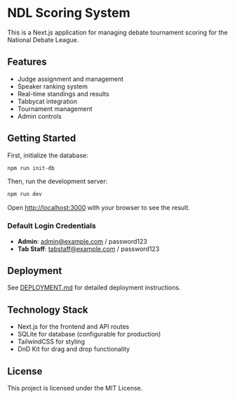 # NDL Scoring System

This is a Next.js application for managing debate tournament scoring for the National Debate League.

## Features

- Judge assignment and management
- Speaker ranking system
- Real-time standings and results
- Tabbycat integration
- Tournament management
- Admin controls

## Getting Started

First, initialize the database:

```bash
npm run init-db
```

Then, run the development server:

```bash
npm run dev
```

Open [http://localhost:3000](http://localhost:3000) with your browser to see the result.

### Default Login Credentials

- **Admin**: admin@example.com / password123
- **Tab Staff**: tabstaff@example.com / password123

## Deployment

See [DEPLOYMENT.md](DEPLOYMENT.md) for detailed deployment instructions.

## Technology Stack

- Next.js for the frontend and API routes
- SQLite for database (configurable for production)
- TailwindCSS for styling
- DnD Kit for drag and drop functionality

## License

This project is licensed under the MIT License.